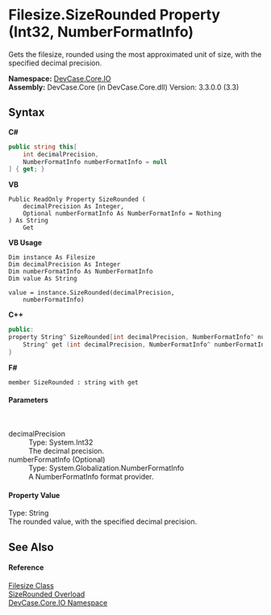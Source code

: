 # Filesize.SizeRounded Property (Int32, NumberFormatInfo)
 

Gets the filesize, rounded using the most approximated unit of size, with the specified decimal precision.

**Namespace:**&nbsp;<a href="N_DevCase_Core_IO">DevCase.Core.IO</a><br />**Assembly:**&nbsp;DevCase.Core (in DevCase.Core.dll) Version: 3.3.0.0 (3.3)

## Syntax

**C#**<br />
``` C#
public string this[
	int decimalPrecision,
	NumberFormatInfo numberFormatInfo = null
] { get; }
```

**VB**<br />
``` VB
Public ReadOnly Property SizeRounded ( 
	decimalPrecision As Integer,
	Optional numberFormatInfo As NumberFormatInfo = Nothing
) As String
	Get
```

**VB Usage**<br />
``` VB Usage
Dim instance As Filesize
Dim decimalPrecision As Integer
Dim numberFormatInfo As NumberFormatInfo
Dim value As String

value = instance.SizeRounded(decimalPrecision, 
	numberFormatInfo)

```

**C++**<br />
``` C++
public:
property String^ SizeRounded[int decimalPrecision, NumberFormatInfo^ numberFormatInfo = nullptr] {
	String^ get (int decimalPrecision, NumberFormatInfo^ numberFormatInfo = nullptr);
}
```

**F#**<br />
``` F#
member SizeRounded : string with get

```


#### Parameters
&nbsp;<dl><dt>decimalPrecision</dt><dd>Type: System.Int32<br />The decimal precision.</dd><dt>numberFormatInfo (Optional)</dt><dd>Type: System.Globalization.NumberFormatInfo<br />A NumberFormatInfo format provider.</dd></dl>

#### Property Value
Type: String<br />The rounded value, with the specified decimal precision.

## See Also


#### Reference
<a href="T_DevCase_Core_IO_Filesize">Filesize Class</a><br /><a href="Overload_DevCase_Core_IO_Filesize_SizeRounded">SizeRounded Overload</a><br /><a href="N_DevCase_Core_IO">DevCase.Core.IO Namespace</a><br />